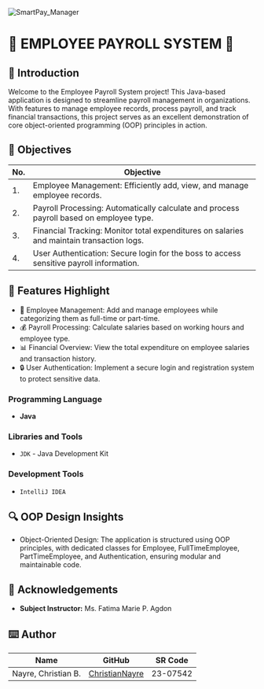 ![SmartPay_Manager](https://github.com/user-attachments/assets/f115549d-d7b5-4967-b666-8b8f76dfec45)


# 🌟 EMPLOYEE PAYROLL SYSTEM 🌟

## 🎯 Introduction 
Welcome to the Employee Payroll System project! This Java-based application is designed to streamline payroll management in organizations. With features to manage employee records, process payroll, and track financial transactions, this project serves as an excellent demonstration of core object-oriented programming (OOP) principles in action.

## 🔎 Objectives

| No.                         | Objective                                                                                          |
|-----------------------------|---------------------------------------------------------------------------------------------------|
|1.	|Employee Management: Efficiently add, view, and manage employee records.|
|2.	|Payroll Processing: Automatically calculate and process payroll based on employee type.|
|3.	|Financial Tracking: Monitor total expenditures on salaries and maintain transaction logs.|
|4.|	User Authentication: Secure login for the boss to access sensitive payroll information.|

## 🌟 Features Highlight
- 👥 Employee Management: Add and manage employees while categorizing them as full-time or part-time.
- 💰 Payroll Processing: Calculate salaries based on working hours and employee type.
- 📊 Financial Overview: View the total expenditure on employee salaries and transaction history.
- 🔒 User Authentication: Implement a secure login and registration system to protect sensitive data.

### Programming Language
- **Java**

### Libraries and Tools
- `JDK` - Java Development Kit

### Development Tools
- `IntelliJ IDEA`

## 🔍 OOP Design Insights
- Object-Oriented Design: The application is structured using OOP principles, with dedicated classes for Employee, FullTimeEmployee, PartTimeEmployee, and Authentication, ensuring modular and maintainable code.

## 🤍 Acknowledgements

- **Subject Instructor:** Ms. Fatima Marie P. Agdon

## ⌨️ Author

| Name                             | GitHub                                                | SR Code     |
|----------------------------------|-------------------------------------------------------|-------------|
| Nayre, Christian B. | [ChristianNayre](https://github.com/Christian-Nayre) | 23-07542   |
